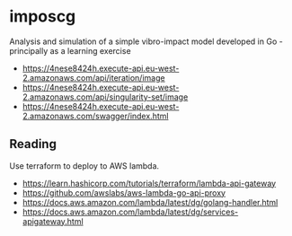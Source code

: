# imposcg
Analysis and simulation of a simple vibro-impact model developed in Go - principally as a learning exercise

- https://4nese8424h.execute-api.eu-west-2.amazonaws.com/api/iteration/image
- https://4nese8424h.execute-api.eu-west-2.amazonaws.com/api/singularity-set/image
- https://4nese8424h.execute-api.eu-west-2.amazonaws.com/swagger/index.html


## Reading

Use terraform to deploy to AWS lambda.

- https://learn.hashicorp.com/tutorials/terraform/lambda-api-gateway
- https://github.com/awslabs/aws-lambda-go-api-proxy
- https://docs.aws.amazon.com/lambda/latest/dg/golang-handler.html
- https://docs.aws.amazon.com/lambda/latest/dg/services-apigateway.html